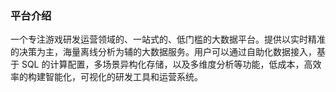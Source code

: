 ### 平台介绍

一个专注游戏研发运营领域的、一站式的、低门槛的大数据平台。提供以实时精准的决策为主，海量离线分析为辅的大数据服务。用户可以通过自助化数据接入，基于 SQL 的计算配置，多场景异构化存储，以及多维度分析等功能，低成本，高效率的构建智能化，可视化的研发工具和运营系统。





